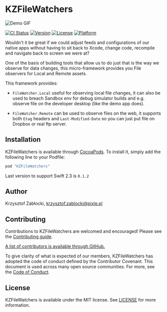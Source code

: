# KZFileWatchers

![Demo GIF](Images/Demo.gif)


[![CI Status](http://img.shields.io/travis/krzysztofzablocki/KZFileWatchers.svg?style=flat)](https://travis-ci.org/krzysztofzablocki/KZFileWatchers)
[![Version](https://img.shields.io/cocoapods/v/KZFileWatchers.svg?style=flat)](http://cocoapods.org/pods/KZFileWatchers)
[![License](https://img.shields.io/cocoapods/l/KZFileWatchers.svg?style=flat)](http://cocoapods.org/pods/KZFileWatchers)
[![Platform](https://img.shields.io/cocoapods/p/KZFileWatchers.svg?style=flat)](http://cocoapods.org/pods/KZFileWatchers)

Wouldn't it be great if we could adjust feeds and configurations of our native apps without having to sit back to Xcode, change code, recompile and navigate back to screen we were at?

One of the basis of building tools that allow us to do just that is the way we observe for data changes, this micro-framework provides you File observers for Local and Remote assets.

This framework provides:

- `FileWatcher.Local` useful for observing local file changes, it can also be used to breach Sandbox env for debug simulator builds and e.g. observe file on the developer desktop (like the demo app does).

- `FileWatcher.Remote` can be used to observe files on the web, it supports both `Etag` headers and `Last-Modified-Date` so you can just put file on Dropbox or real ftp server.

## Installation

KZFileWatchers is available through [CocoaPods](http://cocoapods.org). To install
it, simply add the following line to your Podfile:

```ruby
pod "KZFileWatchers"
```

Last version to support Swift 2.3 is `0.1.2`

## Author

Krzysztof Zabłocki, krzysztof.zablocki@pixle.pl

## Contributing

Contributions to KZFileWatchers are welcomed and encouraged! Please see the [Contributing guide](https://github.com/krzysztofzablocki/KZFileWatchers/blob/master/CONTRIBUTING.md).

[A list of contributors is available through GitHub.](https://github.com/krzysztofzablocki/KZFileWatchers/graphs/contributors)

To give clarity of what is expected of our members, KZFileWatchers has adopted the code of conduct defined by the Contributor Covenant. This document is used across many open source communities. For more, see the [Code of Conduct](https://github.com/krzysztofzablocki/KZFileWatchers/blob/master/CODE_OF_CONDUCT.md).

## License

KZFileWatchers is available under the MIT license. See [LICENSE](https://github.com/krzysztofzablocki/KZFileWatchers/blob/master/LICENSE) for more information.
